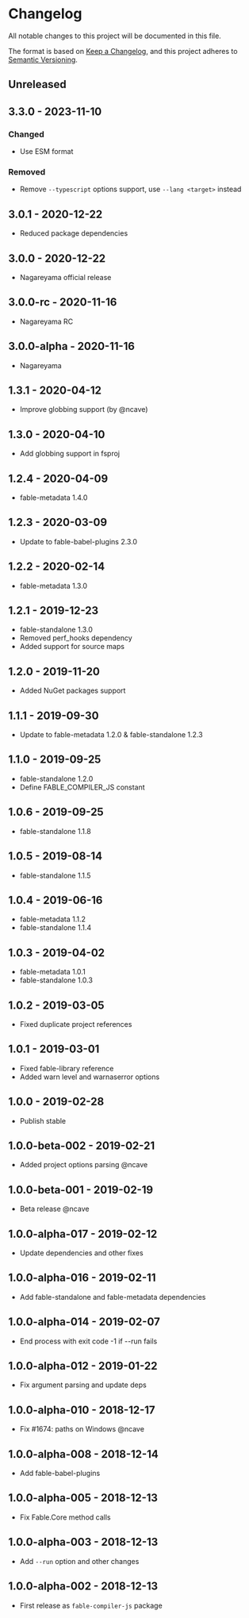 # Changelog
All notable changes to this project will be documented in this file.

The format is based on [Keep a Changelog](https://keepachangelog.com/en/1.0.0/),
and this project adheres to [Semantic Versioning](https://semver.org/spec/v2.0.0.html).

## Unreleased

## 3.3.0 - 2023-11-10

### Changed

* Use ESM format

### Removed

* Remove `--typescript` options support, use `--lang <target>` instead

## 3.0.1 - 2020-12-22

* Reduced package dependencies

## 3.0.0 - 2020-12-22

* Nagareyama official release

## 3.0.0-rc - 2020-11-16

* Nagareyama RC

## 3.0.0-alpha - 2020-11-16

* Nagareyama

## 1.3.1 - 2020-04-12

* Improve globbing support (by @ncave)

## 1.3.0 - 2020-04-10

* Add globbing support in fsproj

## 1.2.4 - 2020-04-09

* fable-metadata 1.4.0

## 1.2.3 - 2020-03-09

* Update to fable-babel-plugins 2.3.0

## 1.2.2 - 2020-02-14

* fable-metadata 1.3.0

## 1.2.1 - 2019-12-23

* fable-standalone 1.3.0
* Removed perf_hooks dependency
* Added support for source maps

## 1.2.0 - 2019-11-20

* Added NuGet packages support

## 1.1.1 - 2019-09-30

* Update to fable-metadata 1.2.0 & fable-standalone 1.2.3

## 1.1.0 - 2019-09-25

* fable-standalone 1.2.0
* Define FABLE_COMPILER_JS constant

## 1.0.6 - 2019-09-25

* fable-standalone 1.1.8

## 1.0.5 - 2019-08-14

* fable-standalone 1.1.5

## 1.0.4 - 2019-06-16

* fable-metadata 1.1.2
* fable-standalone 1.1.4

## 1.0.3 - 2019-04-02

* fable-metadata 1.0.1
* fable-standalone 1.0.3

## 1.0.2 - 2019-03-05

* Fixed duplicate project references

## 1.0.1 - 2019-03-01

* Fixed fable-library reference
* Added warn level and warnaserror options

## 1.0.0 - 2019-02-28

* Publish stable

## 1.0.0-beta-002 - 2019-02-21

* Added project options parsing @ncave

## 1.0.0-beta-001 - 2019-02-19

* Beta release @ncave

## 1.0.0-alpha-017 - 2019-02-12

* Update dependencies and other fixes

## 1.0.0-alpha-016 - 2019-02-11

* Add fable-standalone and fable-metadata dependencies

## 1.0.0-alpha-014 - 2019-02-07

* End process with exit code -1 if --run fails

## 1.0.0-alpha-012 - 2019-01-22

* Fix argument parsing and update deps

## 1.0.0-alpha-010 - 2018-12-17

* Fix #1674: paths on Windows @ncave

## 1.0.0-alpha-008 - 2018-12-14

* Add fable-babel-plugins

## 1.0.0-alpha-005 - 2018-12-13

* Fix Fable.Core method calls

## 1.0.0-alpha-003 - 2018-12-13

* Add `--run` option and other changes

## 1.0.0-alpha-002 - 2018-12-13

* First release as `fable-compiler-js` package
